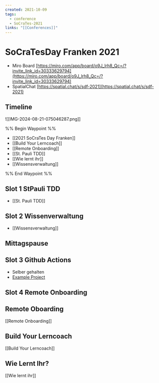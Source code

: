 ```yaml
---
created: 2021-10-09
tags:
  - conference
  - SoCraTes-2021
links: "[[Conferences]]"
---
```

# SoCraTesDay Franken 2021

- Miro Board [https://miro.com/app/board/o9J_lrh8_Qc=/?invite_link_id=30333629794](https://miro.com/app/board/o9J_lrh8_Qc=/?invite_link_id=30333629794)
- SpatialChat [https://spatial.chat/s/sdf-2021](https://spatial.chat/s/sdf-2021)

## Timeline

![[IMG-2024-08-21-075046287.png]]

%% Begin Waypoint %%
- [[2021 SoCraTes Day Franken]]
- [[Build Your Lerncoach]]
- [[Remote Onboarding]]
- [[St. Pauli TDD]]
- [[Wie lernt ihr]]
- [[Wissensverwaltung]]

%% End Waypoint %%

## Slot 1 StPauli TDD

- [[St. Pauli TDD]]

## Slot 2 Wissenverwaltung

- [[Wissensverwaltung]]

## Mittagspause

## Slot 3 Github Actions

- Selber gehalten
- [Example Project](https://github.com/Laguna1989/CodeNummy_GithubActions)

## Slot 4 Remote Onboarding

## Remote Oboarding

[[Remote Onboarding]]

## Build Your Lerncoach

[[Build Your Lerncoach]]

## Wie Lernt Ihr?

[[Wie lernt ihr]]
